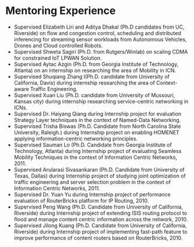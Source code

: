 # Mentoring Experience

* Supervised Elizabeth Liri and Aditya Dhakal (Ph.D candidates from UC, Riverside) on flow and congestion control, scheduling and distributed inferencing for streaming sensor workloads from Autonomous Vehicles, Drones and Cloud controlled Robots.
* Supervised Shweta Sagiri (Ph.D. from Rutgers/Winlab) on scaling CDMA for constrained IoT LPWAN Solution.
* Supervised Aytac Azgin (Ph.D.  from Georgia Institute of Technology, Atlanta) on an internship on researching the area of Mobility in ICN.
* Supervised Shuqiang Zhang I(Ph.D. candidate from University of California, Davis) during internship researching the area of Context-aware Traffic Engineering.
* Supervised Xuan Liu  (Ph.D. candidate from University of Mussouri, Kansas city) during internship researching service-centric networking in ICNs.
* Supervised Dr. Haiyang Qiang during Internship project for evaluation Strategy Layer techniques in the context of Named-Data Networking.
* Supervised Trisha Biswas (Ph.D. Candidate from North Carolina State University, Raleigh.) during Internship project on enabling HOMENET applying information-centric networking principles.
* Supervised Sauman Lo (Ph.D. Candidate from Georgia Institute of Technology, Atlanta) during Internship project of evaluating Seamless Mobility Techniques in the context of Information Centric Networks, 2011.
* Supervised Arularasi Sivasankaran (Ph.D. Candidate from University of Texas, Dallas) during Internship project of studying joint optimization of traffic engineering and server selection problem in the context of Information Centric Networks, 2011.
* Supervised Dr. Yuan Yu during Internship project of performance evaluation of RouterBricks platform for IP Routing, 2010.
* Supervised Peng Wang (Ph.D. Candidate from University of California, Riverside) during Internship project of extending ISIS routing protocol to flood and manage content centric information across the network, 2010.
* Supervised Jilong Kuang (Ph.D. Candidate from University of California, Riverside) during Internship project of implementing fast-path feature to improve performance of content routers based on RouterBricks, 2010.

